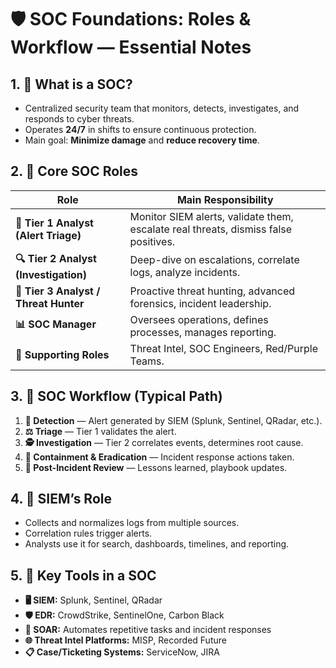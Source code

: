 # **🛡️ SOC Foundations: Roles & Workflow — Essential Notes**

## **1. 🏢 What is a SOC?**
- Centralized security team that monitors, detects, investigates, and responds to cyber threats.  
- Operates **24/7** in shifts to ensure continuous protection.  
- Main goal: **Minimize damage** and **reduce recovery time**.

## **2. 👥 Core SOC Roles**
| Role | Main Responsibility |
|------|--------------------|
| **👀 Tier 1 Analyst (Alert Triage)** | Monitor SIEM alerts, validate them, escalate real threats, dismiss false positives. |
| **🔍 Tier 2 Analyst (Investigation)** | Deep-dive on escalations, correlate logs, analyze incidents. |
| **🧠 Tier 3 Analyst / Threat Hunter** | Proactive threat hunting, advanced forensics, incident leadership. |
| **📊 SOC Manager** | Oversees operations, defines processes, manages reporting. |
| **🔗 Supporting Roles** | Threat Intel, SOC Engineers, Red/Purple Teams. |

## **3. 🔄 SOC Workflow (Typical Path)**
1. **🚨 Detection** — Alert generated by SIEM (Splunk, Sentinel, QRadar, etc.).
2. **⚖️ Triage** — Tier 1 validates the alert.
3. **🕵️ Investigation** — Tier 2 correlates events, determines root cause.
4. **🧯 Containment & Eradication** — Incident response actions taken.
5. **📘 Post-Incident Review** — Lessons learned, playbook updates.

## **4. 🧭 SIEM’s Role**
- Collects and normalizes logs from multiple sources.  
- Correlation rules trigger alerts.  
- Analysts use it for search, dashboards, timelines, and reporting.

## **5. 🧰 Key Tools in a SOC**
- **🖥️ SIEM:** Splunk, Sentinel, QRadar  
- **🛡️ EDR:** CrowdStrike, SentinelOne, Carbon Black  
- **🤖 SOAR:** Automates repetitive tasks and incident responses  
- **🌐 Threat Intel Platforms:** MISP, Recorded Future  
- **📋 Case/Ticketing Systems:** ServiceNow, JIRA  
